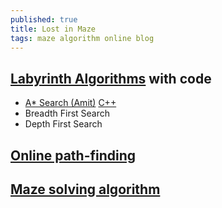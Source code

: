 ```yaml
---
published: true
title: Lost in Maze
tags: maze algorithm online blog
---
```

## [Labyrinth Algorithms](http://bryukh.com/labyrinth-algorithms/) with code
- [A* Search (Amit)](https://theory.stanford.edu/~amitp/GameProgramming/AStarComparison.html)
	[C++](https://www.redblobgames.com/pathfinding/a-star/implementation.html#cpp-astar)
- Breadth First Search
- Depth First Search

## [Online path-finding](http://qiao.github.io/PathFinding.js/visual/)

## [Maze solving algorithm](https://en.wikipedia.org/wiki/Maze_solving_algorithm)
